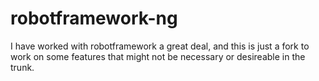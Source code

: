 robotframework-ng
=================

I have worked with robotframework a great deal, and this is just a fork to work on some features that might not be necessary or desireable in the trunk.